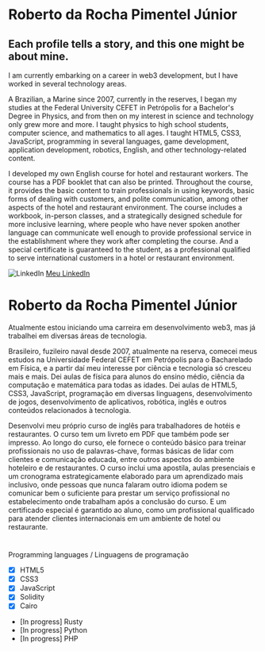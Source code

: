 # **Roberto da Rocha Pimentel Júnior**
## Each profile tells a story, and this one might be about mine.

I am currently embarking on a career in web3 development, but I have worked in several technology areas.

A Brazilian, a Marine since 2007, currently in the reserves, I began my studies at the Federal University CEFET in Petrópolis for a Bachelor's Degree in Physics, and from then on my interest in science and technology only grew more and more. I taught physics to high school students, computer science, and mathematics to all ages. I taught HTML5, CSS3, JavaScript, programming in several languages, game development, application development, robotics, English, and other technology-related content.

I developed my own English course for hotel and restaurant workers. The course has a PDF booklet that can also be printed. Throughout the course, it provides the basic content to train professionals in using keywords, basic forms of dealing with customers, and polite communication, among other aspects of the hotel and restaurant environment. The course includes a workbook, in-person classes, and a strategically designed schedule for more inclusive learning, where people who have never spoken another language can communicate well enough to provide professional service in the establishment where they work after completing the course. And a special certificate is guaranteed to the student, as a professional qualified to serve international customers in a hotel or restaurant environment.

![LinkedIn](https://www.google.com.br/url?sa=i&url=https%3A%2F%2Fwww.facebook.com%2Flinkedinbrasil%2F&psig=AOvVaw0zwnalM7kA2TGyFC7FCwgf&ust=1725842438823000&source=images&cd=vfe&opi=89978449&ved=0CBQQjRxqFwoTCJiCwbu2sogDFQAAAAAdAAAAABAg) [Meu LinkedIn](https://www.linkedin.com/in/robertoblockchainresources/)


#                                                                                                                                                                                         


# **Roberto da Rocha Pimentel Júnior**

Atualmente estou iniciando uma carreira em desenvolvimento web3, mas já trabalhei em diversas áreas de tecnologia.

Brasileiro, fuzileiro naval desde 2007, atualmente na reserva, comecei meus estudos na Universidade Federal CEFET em Petrópolis para o Bacharelado em Física, e a partir daí meu interesse por ciência e tecnologia só cresceu mais e mais. Dei aulas de física para alunos do ensino médio, ciência da computação e matemática para todas as idades. Dei aulas de HTML5, CSS3, JavaScript, programação em diversas linguagens, desenvolvimento de jogos, desenvolvimento de aplicativos, robótica, inglês e outros conteúdos relacionados à tecnologia.

Desenvolvi meu próprio curso de inglês para trabalhadores de hotéis e restaurantes. O curso tem um livreto em PDF que também pode ser impresso. Ao longo do curso, ele fornece o conteúdo básico para treinar profissionais no uso de palavras-chave, formas básicas de lidar com clientes e comunicação educada, entre outros aspectos do ambiente hoteleiro e de restaurantes. O curso inclui uma apostila, aulas presenciais e um cronograma estrategicamente elaborado para um aprendizado mais inclusivo, onde pessoas que nunca falaram outro idioma podem se comunicar bem o suficiente para prestar um serviço profissional no estabelecimento onde trabalham após a conclusão do curso. E um certificado especial é garantido ao aluno, como um profissional qualificado para atender clientes internacionais em um ambiente de hotel ou restaurante.


#                                                                                                                                                                                         

Programming languages / Linguagens de programação

- [x] HTML5
- [x] CSS3
- [x] JavaScript
- [x] Solidity
- [x] Cairo
- [In progress] Rusty
- [In progress] Python
- [In progress] PHP
